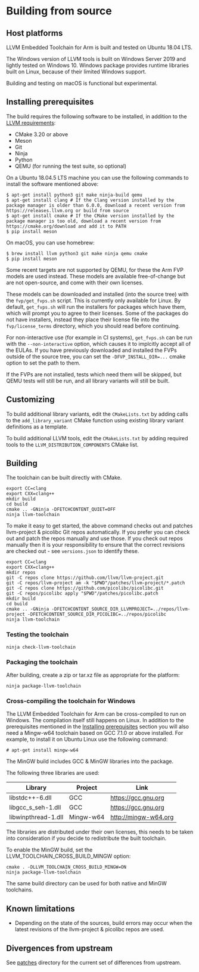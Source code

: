 # Building from source

## Host platforms

LLVM Embedded Toolchain for Arm is built and tested on Ubuntu 18.04 LTS.

The Windows version of LLVM tools is built on Windows Server 2019
and lightly tested on Windows 10. Windows package provides runtime libraries
built on Linux, because of their limited Windows support.

Building and testing on macOS is functional but experimental.

## Installing prerequisites

The build requires the following software to be installed, in addition
to the [LLVM requirements](https://llvm.org/docs/GettingStarted.html#software):
* CMake 3.20 or above
* Meson
* Git
* Ninja
* Python
* QEMU (for running the test suite, so optional)

On a Ubuntu 18.04.5 LTS machine you can use the following commands to install
the software mentioned above:
```
$ apt-get install python3 git make ninja-build qemu
$ apt-get install clang # If the Clang version installed by the package manager is older than 6.0.0, download a recent version from https://releases.llvm.org or build from source
$ apt-get install cmake # If the CMake version installed by the package manager is too old, download a recent version from https://cmake.org/download and add it to PATH
$ pip install meson
```

On macOS, you can use homebrew:
```
$ brew install llvm python3 git make ninja qemu cmake
$ pip install meson
```

Some recent targets are not supported by QEMU, for these the Arm FVP models are
used instead. These models are available free-of-change but are not
open-source, and come with their own licenses.

These models can be downloaded and installed (into the source tree) with the
`fvp/get_fvps.sh` script. This is currently only available for Linux. By
default, `get_fvps.sh` will run the installers for packages which have them,
which will prompt you to agree to their licenses. Some of the packages do not
have installers, instead they place their license file into the
`fvp/license_terms` directory, which you should read before continuing.

For non-interactive use (for example in CI systems), `get_fvps.sh` can be run
with the `--non-interactive` option, which causes it to implcitly accept all of
the EULAs. If you have previously downloaded and installed the FVPs outside of
the source tree, you can set the `-DFVP_INSTALL_DIR=...` cmake option to set
the path to them.

If the FVPs are not installed, tests which need them will be skipped, but QEMU
tests will still be run, and all library variants will still be built.

## Customizing

To build additional library variants, edit the `CMakeLists.txt` by adding
calls to the `add_library_variant` CMake function using existing library
variant definitions as a template.

To build additional LLVM tools, edit the `CMakeLists.txt` by adding required
tools to the `LLVM_DISTRIBUTION_COMPONENTS` CMake list.

## Building

The toolchain can be built directly with CMake.

```
export CC=clang
export CXX=clang++
mkdir build
cd build
cmake .. -GNinja -DFETCHCONTENT_QUIET=OFF
ninja llvm-toolchain
```

To make it easy to get started, the above command checks out and patches llvm-project & picolibc Git repos automatically.
If you prefer you can check out and patch the repos manually and use those.
If you check out repos manually then it is your responsibility to ensure that the correct revisions are checked out - see `versions.json` to identify these.

```
export CC=clang
export CXX=clang++
mkdir repos
git -C repos clone https://github.com/llvm/llvm-project.git
git -C repos/llvm-project am -k "$PWD"/patches/llvm-project/*.patch
git -C repos clone https://github.com/picolibc/picolibc.git
git -C repos/picolibc apply "$PWD"/patches/picolibc.patch
mkdir build
cd build
cmake .. -GNinja -DFETCHCONTENT_SOURCE_DIR_LLVMPROJECT=../repos/llvm-project -DFETCHCONTENT_SOURCE_DIR_PICOLIBC=../repos/picolibc
ninja llvm-toolchain
```

### Testing the toolchain

```
ninja check-llvm-toolchain
```

### Packaging the toolchain

After building, create a zip or tar.xz file as appropriate for the platform:
```
ninja package-llvm-toolchain
```

### Cross-compiling the toolchain for Windows

The LLVM Embedded Toolchain for Arm can be cross-compiled to run on Windows.
The compilation itself still happens on Linux. In addition to the prerequisites
mentioned in the [Installing prerequisites](#installing-prerequisites) section
you will also need a Mingw-w64 toolchain based on GCC 7.1.0 or above installed.
For example, to install it on Ubuntu Linux use the following command:
```
# apt-get install mingw-w64
```

The MinGW build includes GCC & MinGW libraries into the package.

The following three libraries are used:

Library             | Project   | Link
--------------------|-----------|---------------------
libstdc++-6.dll     | GCC       | https://gcc.gnu.org
libgcc_s_seh-1.dll  | GCC       | https://gcc.gnu.org
libwinpthread-1.dll | Mingw-w64 | http://mingw-w64.org

The libraries are distributed under their own licenses, this needs to
be taken into consideration if you decide to redistribute the built toolchain.

To enable the MinGW build, set the LLVM_TOOLCHAIN_CROSS_BUILD_MINGW option:
```
cmake . -DLLVM_TOOLCHAIN_CROSS_BUILD_MINGW=ON
ninja package-llvm-toolchain
```
The same build directory can be used for both native and MinGW toolchains.

## Known limitations
* Depending on the state of the sources, build errors may occur when
  the latest revisions of the llvm-project & picolibc repos are used.

## Divergences from upstream

See [patches](https://github.com/ARM-software/LLVM-embedded-toolchain-for-Arm/tree/main/patches)
directory for the current set of differences from upstream.
